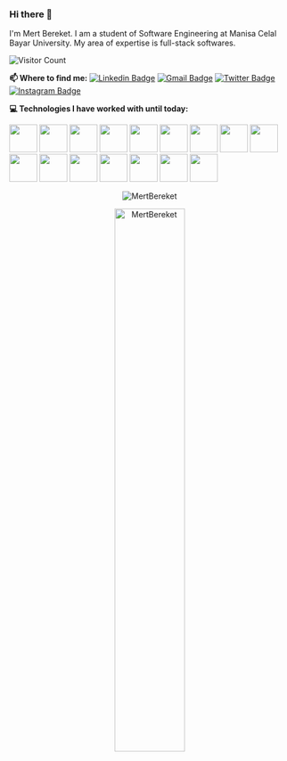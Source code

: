 ### Hi there 👋
I'm Mert Bereket. I am a student of Software Engineering at Manisa Celal Bayar University. My area of ​​expertise is full-stack softwares.

![Visitor Count](https://profile-counter.glitch.me/MertBereket/count.svg)<br>


**📫 Where to find me:**
[![Linkedin Badge](https://img.shields.io/badge/-MuhammedMertVeliBereket-blue?style=flat-square&logo=Linkedin&logoColor=white&link=https://www.linkedin.com/in/muhammed-mert-veli-bereket/)](https://www.linkedin.com/in/muhammed-mert-veli-bereket/) 
[![Gmail Badge](https://img.shields.io/badge/-info@mertbereket.com.tr-c14438?style=flat-square&logo=Gmail&logoColor=white&link=mailto:info@mertbereket.com.tr)](mailto:info@mertbereket.com.tr)
[![Twitter Badge](https://img.shields.io/badge/-MertBereket-blue?style=flat-square&logo=Twitter&logoColor=white&link=https://twitter.com/mert80bereket/)](https://twitter.com/mert80bereket)
[![Instagram Badge](https://img.shields.io/badge/-MertBereket-orange?style=flat-square&logo=Instagram&logoColor=blue&link=https://www.instagram.com/mertbereket/)](https://www.instagram.com/mertbereket/)



**💻 Technologies I have worked with until today:** 

<code><img height="50" src="https://www.vectorlogo.zone/logos/angular/angular-ar21.svg"></code>
<code><img height="50" src="https://www.vectorlogo.zone/logos/mongodb/mongodb-ar21.svg"></code>
<code><img height="50" src="https://www.vectorlogo.zone/logos/python/python-ar21.svg"></code>
<code><img height="50" src="https://www.vectorlogo.zone/logos/pocoo_flask/pocoo_flask-ar21.svg"></code>
<code><img height="50" src="https://www.vectorlogo.zone/logos/numpy/numpy-ar21.svg"></code>
<code><img height="50" src="https://www.vectorlogo.zone/logos/jupyter/jupyter-ar21.svg"></a></code>
<code><img height="50" src="https://www.vectorlogo.zone/logos/heroku/heroku-ar21.svg"></code>
<code><img height="50" src="https://www.vectorlogo.zone/logos/dotnet/dotnet-horizontal.svg"></code>
<code><img height="50" src="https://www.vectorlogo.zone/logos/docker/docker-ar21.svg"></code>
<code><img height="50" src="https://www.vectorlogo.zone/logos/npmjs/npmjs-ar21.svg"></code>
<code><img height="50" src="https://www.vectorlogo.zone/logos/nodejs/nodejs-horizontal.svg"></code>
<code><img height="50" src="https://www.vectorlogo.zone/logos/android/android-ar21.svg"></code>
<code><img height="50" src="https://www.vectorlogo.zone/logos/java/java-ar21.svg"></code>
<code><img height="50" src="https://www.vectorlogo.zone/logos/getbootstrap/getbootstrap-ar21.svg"></code>
<code><img height="50" src="https://www.vectorlogo.zone/logos/sass-lang/sass-lang-ar21.svg"></code>
<code><img height="50" src="https://www.vectorlogo.zone/logos/mysql/mysql-ar21.svg"></code>
<p align="center"><img src="https://github-profile-trophy.vercel.app/?username=MertBereket&theme=dracula&column=7" alt="MertBereket" /></p>
<p align="center"><img src="https://github-readme-stats.vercel.app/api?username=MertBereket&show_icons=true&theme=radical&locale=en&count_private=true&hide=issues" alt="MertBereket" width="50%" /></p>

